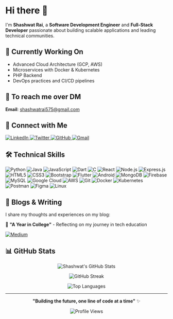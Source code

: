 # Hi there 👋

I'm **Shashwat Rai**, a **Software Development Engineer** and **Full-Stack Developer** passionate about building scalable applications and leading technical communities.

## 🌱 Currently Working On
- Advanced Cloud Architecture (GCP, AWS)
- Microservices with Docker & Kubernetes
- PHP Backend
- DevOps practices and CI/CD pipelines

## 📧 To reach me over DM
**Email**: shashwatrai575@gmail.com

## 🤝 Connect with Me

<a href="https://www.linkedin.com/in/shashwatrai05/" target="_blank">
  <img alt="LinkedIn" src="https://img.shields.io/badge/linkedin-%230077B5.svg?style=for-the-badge&logo=linkedin&logoColor=white" />
</a>
<a href="https://twitter.com/shashwatrai05" target="_blank">
  <img alt="Twitter" src="https://img.shields.io/badge/Twitter-%231DA1F2.svg?style=for-the-badge&logo=Twitter&logoColor=white" />
</a>
<a href="https://github.com/shashwatrai05" target="_blank">
  <img alt="GitHub" src="https://img.shields.io/badge/github-%23121011.svg?style=for-the-badge&logo=github&logoColor=white" />
</a>
<a href="mailto:shashwatrai575@gmail.com" target="_blank">
  <img alt="Gmail" src="https://img.shields.io/badge/Gmail-D14836?style=for-the-badge&logo=gmail&logoColor=white" />
</a>

## 🛠️ Technical Skills

![Python](https://img.shields.io/badge/Python-3776AB?style=for-the-badge&logo=python&logoColor=white)
![Java](https://img.shields.io/badge/Java-ED8B00?style=for-the-badge&logo=java&logoColor=white)
![JavaScript](https://img.shields.io/badge/JavaScript-F7DF1E?style=for-the-badge&logo=javascript&logoColor=black)
![Dart](https://img.shields.io/badge/Dart-0175C2?style=for-the-badge&logo=dart&logoColor=white)
![C](https://img.shields.io/badge/C-00599C?style=for-the-badge&logo=c&logoColor=white)
![React](https://img.shields.io/badge/React-20232A?style=for-the-badge&logo=react&logoColor=61DAFB)
![Node.js](https://img.shields.io/badge/Node.js-43853D?style=for-the-badge&logo=node.js&logoColor=white)
![Express.js](https://img.shields.io/badge/Express.js-404D59?style=for-the-badge)
![HTML5](https://img.shields.io/badge/HTML5-E34F26?style=for-the-badge&logo=html5&logoColor=white)
![CSS3](https://img.shields.io/badge/CSS3-1572B6?style=for-the-badge&logo=css3&logoColor=white)
![Bootstrap](https://img.shields.io/badge/Bootstrap-563D7C?style=for-the-badge&logo=bootstrap&logoColor=white)
![Flutter](https://img.shields.io/badge/Flutter-02569B?style=for-the-badge&logo=flutter&logoColor=white)
![Android](https://img.shields.io/badge/Android-3DDC84?style=for-the-badge&logo=android&logoColor=white)
![MongoDB](https://img.shields.io/badge/MongoDB-4EA94B?style=for-the-badge&logo=mongodb&logoColor=white)
![Firebase](https://img.shields.io/badge/Firebase-039BE5?style=for-the-badge&logo=Firebase&logoColor=white)
![MySQL](https://img.shields.io/badge/MySQL-00000F?style=for-the-badge&logo=mysql&logoColor=white)
![Google Cloud](https://img.shields.io/badge/GoogleCloud-%234285F4.svg?style=for-the-badge&logo=google-cloud&logoColor=white)
![AWS](https://img.shields.io/badge/AWS-%23FF9900.svg?style=for-the-badge&logo=amazon-aws&logoColor=white)
![Git](https://img.shields.io/badge/git-%23F05033.svg?style=for-the-badge&logo=git&logoColor=white)
![Docker](https://img.shields.io/badge/docker-%230db7ed.svg?style=for-the-badge&logo=docker&logoColor=white)
![Kubernetes](https://img.shields.io/badge/kubernetes-%23326ce5.svg?style=for-the-badge&logo=kubernetes&logoColor=white)
![Postman](https://img.shields.io/badge/Postman-FF6C37?style=for-the-badge&logo=postman&logoColor=white)
![Figma](https://img.shields.io/badge/figma-%23F24E1E.svg?style=for-the-badge&logo=figma&logoColor=white)
![Linux](https://img.shields.io/badge/Linux-FCC624?style=for-the-badge&logo=linux&logoColor=black)

## 📝 Blogs & Writing

I share my thoughts and experiences on my blog:

📖 **"A Year in College"** - Reflecting on my journey in tech education

<a href="https://medium.com/@shashwatrai05/a-year-in-the-college-46d62e1fe132" target="_blank">
  <img alt="Medium" src="https://img.shields.io/badge/medium-%2312100E.svg?&style=for-the-badge&logo=medium&logoColor=white" />
</a>

## 📊 GitHub Stats

<div align="center">

![Shashwat's GitHub Stats](https://github-readme-stats.vercel.app/api?username=shashwatrai05&theme=vue-dark&show_icons=true&hide_border=true&count_private=true)

![GitHub Streak](https://github-readme-streak-stats.herokuapp.com/?user=shashwatrai05&theme=vue-dark&hide_border=true)

![Top Languages](https://github-readme-stats.vercel.app/api/top-langs/?username=shashwatrai05&theme=vue-dark&show_icons=true&hide_border=true&layout=compact)

</div>

---

<div align="center">

**"Building the future, one line of code at a time"** ✨

![Profile Views](https://komarev.com/ghpvc/?username=shashwatrai05&color=blue)

</div>
